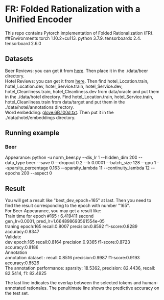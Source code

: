# FR: Folded Rationalization with a Unified Encoder
This repo contains Pytorch implementation of Folded Rationalization (FR).
##Environments
torch 1.10.2+cu113. python 3.7.9. tensorboardx 2.4. tensorboard 2.6.0
## Datasets
Beer Reviews: you can get it from [here](http://people.csail.mit.edu/taolei/beer/). Then place it in the ./data/beer directory.  
Hotel Reviews: you can get it from [here](https://people.csail.mit.edu/yujia/files/r2a/data.zip). 
Then  find hotel_Location.train, hotel_Location.dev, hotel_Service.train, hotel_Service.dev, hotel_Cleanliness.train, hotel_Cleanliness.dev from data/oracle and put them in the ./data/hotel directory. 
Find hotel_Location.train, hotel_Service.train, hotel_Cleanliness.train from data/target and put them in the ./data/hotel/annotations directory.  
Word embedding: [glove.6B.100d.txt](https://nlp.stanford.edu/projects/glove/). Then put it in the ./data/hotel/embeddings directory.

## Running example
### Beer
Appearance: python -u norm_beer.py --dis_lr 1 --hidden_dim 200 --data_type beer --save 0 --dropout 0.2 --lr 0.0001 --batch_size 128 --gpu 1 --sparsity_percentage 0.163 --sparsity_lambda 11 --continuity_lambda 12 --epochs 200 --aspect 0 





## Result
You will get a result like "best_dev_epoch=165" at last. Then you need to find the result corresponding to the epoch with number "165".  
For Beer-Appearance, you may get a result like:  
Train time for epoch #165 : 6.419411 second  
gen_lr=0.0001, pred_lr=1.664898693561554e-05  
traning epoch:165 recall:0.8007 precision:0.8592 f1-score:0.8289 accuracy:0.8347  
Validate  
dev epoch:165 recall:0.8164 precision:0.9365 f1-score:0.8723 accuracy:0.8186  
Annotation  
annotation dataset : recall:0.8516 precision:0.9987 f1-score:0.9193 accuracy:0.8526  
The annotation performance: sparsity: 18.5362, precision: 82.4436, recall: 82.5414, f1: 82.4925  
 
The last line indicates the overlap between the selected tokens and human-annotated  rationales. The penultimate line shows the predictive accuracy on the test set.  



